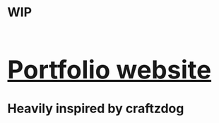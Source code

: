 <h1>WIP</h>
<a href = "https://www.ryanlin.me"><h1>Portfolio website</h1></a>
Heavily inspired by craftzdog
